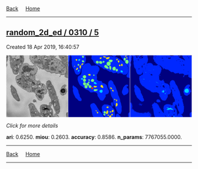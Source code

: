 
[Back](..)&nbsp;&nbsp;&nbsp;&nbsp;&nbsp;[Home](https://leapmanlab.github.io/snapshots)

---

<div class="summary"><a href="5"><h2>random_2d_ed / 0310 / 5</h2></a><p>Created 18 Apr 2019, 16:40:57
</p><a href="5"><img src="5/media/summary.png" align="center"></a><p>
<i>Click for more details</i>
</p></div>

**ari**: 0.6250. **miou**: 0.2603. **accuracy**: 0.8586. **n_params**: 7767055.0000. 

---

[Back](..)&nbsp;&nbsp;&nbsp;&nbsp;&nbsp;[Home](https://leapmanlab.github.io/snapshots)

---